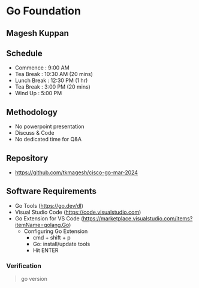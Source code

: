 # Go Foundation

## Magesh Kuppan

## Schedule
- Commence      : 9:00 AM
- Tea Break     : 10:30 AM (20 mins)
- Lunch Break   : 12:30 PM (1 hr)
- Tea Break     : 3:00 PM (20 mins)
- Wind Up       : 5:00 PM

## Methodology
- No powerpoint presentation
- Discuss & Code
- No dedicated time for Q&A

## Repository
- https://github.com/tkmagesh/cisco-go-mar-2024

## Software Requirements
- Go Tools (https://go.dev/dl)
- Visual Studio Code (https://code.visualstudio.com)
- Go Extension for VS Code (https://marketplace.visualstudio.com/items?itemName=golang.Go)
    - Configuring Go Extension
        - cmd + shift + p
        - Go: install/update tools
        - Hit ENTER

### Verification
> go version
